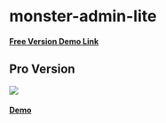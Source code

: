# monster-admin-lite

<h4><a href="https://wrappixel.com/demos/free-admin-templates/monster-admin-lite/monster-html/index.html">Free Version Demo Link</a></h4>

## Pro Version

<a href="https://www.wrappixel.com/templates/monsteradmin/"><img src="https://www.wrappixel.com/wp-content/uploads/2019/01/monster-admin-bootstrap-nw-1.jpg"/></a><br/>

<h4><a href="https://www.wrappixel.com/demos/admin-templates/monster-admin/main/index2.html">Demo</a></h4>

